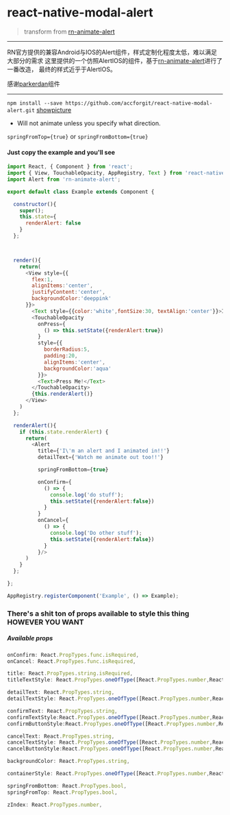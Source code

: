# react-native-modal-alert
> transform from [rn-animate-alert](https://github.com/parkerdan/rn-animate-alert)

---
RN官方提供的兼容Android与IOS的Alert组件，样式定制化程度太低，难以满足大部分的需求
这里提供的一个仿照AlertIOS的组件，基于[rn-animate-alert](https://github.com/parkerdan/rn-animate-alert)进行了一番改造，
最终的样式近乎于AlertIOS。

感谢[parkerdan](https://github.com/parkerdan]提供的(rn-animate-alert)[https://github.com/parkerdan/rn-animate-alert)组件

---



`npm install --save https://github.com/accforgit/react-native-modal-alert.git`
[showpicture](https://github.com/accforgit/react-native-modal-alert/blob/master/showPic.png)

- Will not animate unless you specify what direction.

`springFromTop={true}` or `springFromBottom={true}`

#### Just copy the example and you'll see

```js
import React, { Component } from 'react';
import { View, TouchableOpacity, AppRegistry, Text } from 'react-native';
import Alert from 'rn-animate-alert';

export default class Example extends Component {

  constructor(){
    super();
    this.state={
      renderAlert: false
    }
  };



  render(){
    return(
      <View style={{
        flex:1,
        alignItems:'center',
        justifyContent:'center',
        backgroundColor:'deeppink'
      }}>
        <Text style={{color:'white',fontSize:30, textAlign:'center'}}>I'm a React-Native Component</Text>
        <TouchableOpacity
          onPress={
            () => this.setState({renderAlert:true})
          }
          style={{
            borderRadius:5,
            padding:20,
            alignItems:'center',
            backgroundColor:'aqua'
          }}>
          <Text>Press Me!</Text>
        </TouchableOpacity>
        {this.renderAlert()}
      </View>
    )
  };

  renderAlert(){
    if (this.state.renderAlert) {
      return(
        <Alert
          title={'I\'m an alert and I animated in!!'}
          detailText={'Watch me animate out too!!'}

          springFromBottom={true}

          onConfirm={
            () => {
              console.log('do stuff');
              this.setState({renderAlert:false})
            }
          }
          onCancel={
            () => {
              console.log('Do other stuff');
              this.setState({renderAlert:false})
            }
          }/>
      )
    }
  };

};

AppRegistry.registerComponent('Example', () => Example);
```

### There's a shit ton of props available to style this thing HOWEVER YOU WANT

##### Available props

```js
onConfirm: React.PropTypes.func.isRequired,
onCancel: React.PropTypes.func.isRequired,

title: React.PropTypes.string.isRequired,
titleTextStyle: React.PropTypes.oneOfType([React.PropTypes.number,React.PropTypes.object,React.PropTypes.array]),

detailText: React.PropTypes.string,
detailTextStyle: React.PropTypes.oneOfType([React.PropTypes.number,React.PropTypes.object,React.PropTypes.array]),

confirmText: React.PropTypes.string,
confirmTextStyle:React.PropTypes.oneOfType([React.PropTypes.number,React.PropTypes.object,React.PropTypes.array]),
confirmButtonStyle:React.PropTypes.oneOfType([React.PropTypes.number,React.PropTypes.object,React.PropTypes.array]),

cancelText: React.PropTypes.string,
cancelTextStyle: React.PropTypes.oneOfType([React.PropTypes.number,React.PropTypes.object,React.PropTypes.array]),
cancelButtonStyle:React.PropTypes.oneOfType([React.PropTypes.number,React.PropTypes.object,React.PropTypes.array]),

backgroundColor: React.PropTypes.string,

containerStyle: React.PropTypes.oneOfType([React.PropTypes.number,React.PropTypes.object,React.PropTypes.array]),

springFromBottom: React.PropTypes.bool,
springFromTop: React.PropTypes.bool,

zIndex: React.PropTypes.number,
```
